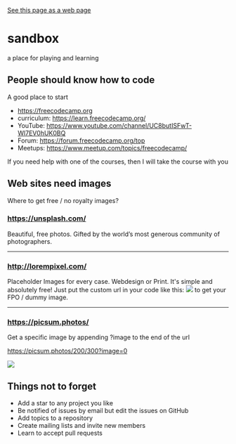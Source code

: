 [See this page as a web page]( https://launchandlearn.github.io/sandbox/ )

# sandbox
a place for playing and learning

## People should know how to code

A good place to start

* https://freecodecamp.org
* curriculum: https://learn.freecodecamp.org/
* YouTube: https://www.youtube.com/channel/UC8butISFwT-Wl7EV0hUK0BQ
* Forum: https://forum.freecodecamp.org/top
* Meetups: https://www.meetup.com/topics/freecodecamp/

If you need help with one of the courses, then I will take the course with you


## Web sites need images

Where to get free / no royalty images?

### https://unsplash.com/

Beautiful, free photos.
Gifted by the world’s most generous community of photographers.


***

### http://lorempixel.com/

Placeholder Images for every case. Webdesign or Print. It's simple and absolutely free! Just put the custom url in your code like this:
<img src="http://lorempixel.com/400/200" />
to get your FPO / dummy image.

***

### https://picsum.photos/

Get a specific image by appending ?image to the end of the url

https://picsum.photos/200/300?image=0

![]( https://picsum.photos/200/300?image=0 )


## Things not to forget

* Add a star to any project you like
* Be notified of issues by email but edit the issues on GitHub
* Add topics to a repository
* Create mailing lists and invite new members
* Learn to accept pull requests
